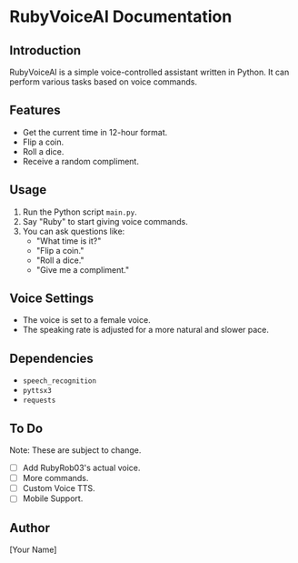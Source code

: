 # RubyVoiceAI Documentation

## Introduction

RubyVoiceAI is a simple voice-controlled assistant written in Python. It can perform various tasks based on voice commands.

## Features

- Get the current time in 12-hour format.
- Flip a coin.
- Roll a dice.
- Receive a random compliment.

## Usage

1. Run the Python script `main.py`.
2. Say "Ruby" to start giving voice commands.
3. You can ask questions like:
   - "What time is it?"
   - "Flip a coin."
   - "Roll a dice."
   - "Give me a compliment."

## Voice Settings

- The voice is set to a female voice.
- The speaking rate is adjusted for a more natural and slower pace.

## Dependencies

- `speech_recognition`
- `pyttsx3`
- `requests`

## To Do

Note: These are subject to change.

- [ ] Add RubyRob03's actual voice.
- [ ] More commands.
- [ ] Custom Voice TTS.
- [ ] Mobile Support.

## Author

[Your Name]
